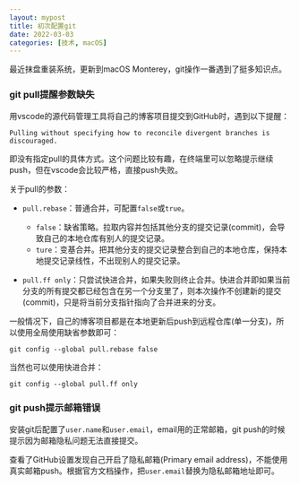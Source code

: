 ```yaml
---
layout: mypost
title: 初次配置git
date: 2022-03-03
categories: [技术, macOS]
---
```


最近抹盘重装系统，更新到macOS Monterey，git操作一番遇到了挺多知识点。

### git pull提醒参数缺失
用vscode的源代码管理工具将自己的博客项目提交到GitHub时，遇到以下提醒：
```
Pulling without specifying how to reconcile divergent branches is discouraged.
```
即没有指定pull的具体方式。这个问题比较有趣，在终端里可以忽略提示继续push，但在vscode会比较严格，直接push失败。

关于pull的参数：
- `pull.rebase`：普通合并，可配置`false`或`true`。
  - `false`：缺省策略。拉取内容并包括其他分支的提交记录(commit)，会导致自己的本地仓库有别人的提交记录。
  - `ture`：变基合并。把其他分支的提交记录整合到自己的本地仓库，保持本地提交记录线性，不出现别人的提交记录。

- `pull.ff only`：只尝试快进合并，如果失败则终止合并。快进合并即如果当前分支的所有提交都已经包含在另一个分支里了，则本次操作不创建新的提交(commit)，只是将当前分支指针指向了合并进来的分支。

一般情况下，自己的博客项目都是在本地更新后push到远程仓库(单一分支)，所以使用全局使用缺省参数即可：
```
git config --global pull.rebase false
```
当然也可以使用快进合并：
```
git config --global pull.ff only
```

### git push提示邮箱错误
安装git后配置了`user.name`和`user.email`，email用的正常邮箱，git push的时候提示因为邮箱隐私问题无法直接提交。

查看了GitHub设置发现自己开启了隐私邮箱(Primary email address)，不能使用真实邮箱push。根据官方文档操作，把`user.email`替换为隐私邮箱地址即可。
